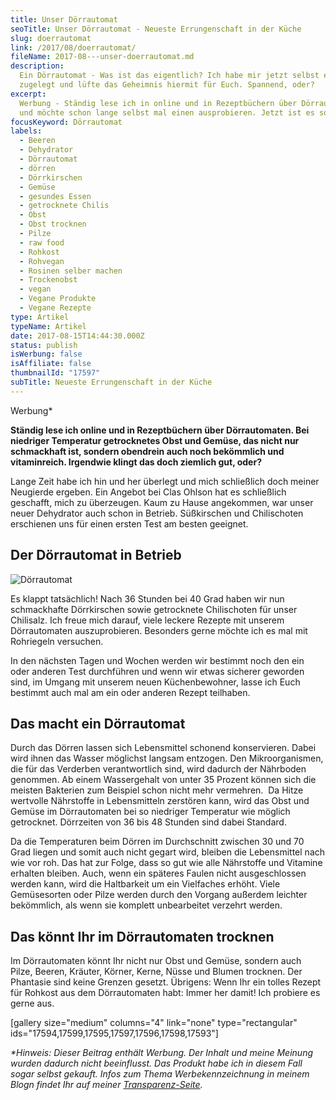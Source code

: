 ```yaml
---
title: Unser Dörrautomat
seoTitle: Unser Dörrautomat - Neueste Errungenschaft in der Küche
slug: doerrautomat
link: /2017/08/doerrautomat/
fileName: 2017-08---unser-doerrautomat.md
description:
  Ein Dörrautomat - Was ist das eigentlich? Ich habe mir jetzt selbst einen
  zugelegt und lüfte das Geheimnis hiermit für Euch. Spannend, oder?
excerpt:
  Werbung - Ständig lese ich in online und in Rezeptbüchern über Dörrautomaten
  und möchte schon lange selbst mal einen ausprobieren. Jetzt ist es soweit.
focusKeyword: Dörrautomat
labels:
  - Beeren
  - Dehydrator
  - Dörrautomat
  - dörren
  - Dörrkirschen
  - Gemüse
  - gesundes Essen
  - getrocknete Chilis
  - Obst
  - Obst trocknen
  - Pilze
  - raw food
  - Rohkost
  - Rohvegan
  - Rosinen selber machen
  - Trockenobst
  - vegan
  - Vegane Produkte
  - Vegane Rezepte
type: Artikel
typeName: Artikel
date: 2017-08-15T14:44:30.000Z
status: publish
isWerbung: false
isAffiliate: false
thumbnailId: "17597"
subTitle: Neueste Errungenschaft in der Küche
---
```


Werbung\*

<strong>Ständig lese ich online und in Rezeptbüchern über Dörrautomaten. Bei
niedriger Temperatur getrocknetes Obst und Gemüse, das nicht nur schmackhaft
ist, sondern obendrein auch noch bekömmlich und vitaminreich. Irgendwie klingt
das doch ziemlich gut, oder?</strong>

Lange Zeit habe ich hin und her überlegt und mich schließlich doch meiner
Neugierde ergeben. Ein Angebot bei Clas Ohlson hat es schließlich geschafft,
mich zu überzeugen. Kaum zu Hause angekommen, war unser neuer Dehydrator auch
schon in Betrieb. Süßkirschen und Chilischoten erschienen uns für einen ersten
Test am besten geeignet.

## Der Dörrautomat in Betrieb

![Dörrautomat](http://cardamonchai.com/wp-content/uploads/2017/08/35775340193_4536a81967_z-300x300.jpg)

Es klappt tatsächlich! Nach 36 Stunden bei 40 Grad haben wir nun schmackhafte
Dörrkirschen sowie getrocknete Chilischoten für unser Chilisalz. Ich freue mich
darauf, viele leckere Rezepte mit unserem Dörrautomaten auszuprobieren.
Besonders gerne möchte ich es mal mit Rohriegeln versuchen.

In den nächsten Tagen und Wochen werden wir bestimmt noch den ein oder anderen
Test durchführen und wenn wir etwas sicherer geworden sind, im Umgang mit
unserem neuen Küchenbewohner, lasse ich Euch bestimmt auch mal am ein oder
anderen Rezept teilhaben.

## Das macht ein Dörrautomat

Durch das Dörren lassen sich Lebensmittel schonend konservieren. Dabei wird
ihnen das Wasser möglichst langsam entzogen. Den Mikroorganismen, die für das
Verderben verantwortlich sind, wird dadurch der Nährboden genommen. Ab einem
Wassergehalt von unter 35 Prozent können sich die meisten Bakterien zum Beispiel
schon nicht mehr vermehren.  Da Hitze wertvolle Nährstoffe in Lebensmitteln
zerstören kann, wird das Obst und Gemüse im Dörrautomaten bei so niedriger
Temperatur wie möglich getrocknet. Dörrzeiten von 36 bis 48 Stunden sind dabei
Standard.

Da die Temperaturen beim Dörren im Durchschnitt zwischen 30 und 70 Grad liegen
und somit auch nicht gegart wird, bleiben die Lebensmittel nach wie vor roh. Das
hat zur Folge, dass so gut wie alle Nährstoffe und Vitamine erhalten bleiben.
Auch, wenn ein späteres Faulen nicht ausgeschlossen werden kann, wird die
Haltbarkeit um ein Vielfaches erhöht. Viele Gemüsesorten oder Pilze werden durch
den Vorgang außerdem leichter bekömmlich, als wenn sie komplett unbearbeitet
verzehrt werden.

## Das könnt Ihr im Dörrautomaten trocknen

Im Dörrautomaten könnt Ihr nicht nur Obst und Gemüse, sondern auch Pilze,
Beeren, Kräuter, Körner, Kerne, Nüsse und Blumen trocknen. Der Phantasie sind
keine Grenzen gesetzt. Übrigens: Wenn Ihr ein tolles Rezept für Rohkost aus dem
Dörrautomaten habt: Immer her damit! Ich probiere es gerne aus.

[gallery size="medium" columns="4" link="none" type="rectangular"
ids="17594,17599,17595,17597,17596,17598,17593"]

<em>\*Hinweis: Dieser Beitrag enthält Werbung. Der Inhalt und meine Meinung
wurden dadurch nicht beeinflusst. Das Produkt habe ich in diesem Fall sogar
selbst gekauft. Infos zum Thema Werbekennzeichnung in meinem Blogn findet Ihr
auf meiner
<a href="https://cardamonchai.com/werbung/">Transparenz-Seite</a>.</em>
